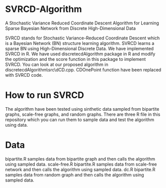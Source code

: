 # SVRCD-Algorithm
A Stochastic Variance Reduced Coordinate Descent Algorithm for Learning Sparse Bayesian Network from Discrete High-Dimensional Data

SVRCD stands for Stochastic Variance-Reduced Coordinate Descent which is a Bayesian Network (BN) structure learning algorithm. SVRCD learns a sparse BN using High-Dimensional Discrete Data. We have implemented SVRCD in R. We have used discretecdAlgorithm package in R and modify the optimization and the score function in this package to implement SVRCD. You can look at our proposed algorithm in discretecdAlgorithm\src\dCD.cpp. CDOnePoint function have been replaced with SVRCD code.

# How to run SVRCD

The algorithm have been tested using sinthetic data sampled from bipartite graphs, scale-free graphs, and random graphs. There are three R file in this repository which you can run them to sample data and test the algorithm using data.

# Data

bipartite.R samples data from bipartite graph and then calls the algorithm using sampled data. scale-free.R bipartite.R samples data from scale-free network and then calls the algorithm using sampled data. dc.R bipartite.R samples data from random graph and then calls the algorithm using sampled data.
